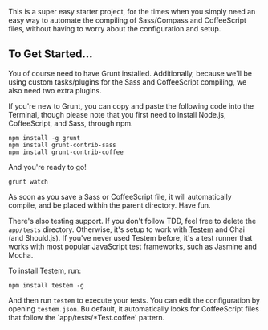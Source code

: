 This is a super easy starter project, for the times when you simply need an easy way to automate the compiling of Sass/Compass and CoffeeScript files, without having to worry about the configuration and setup.

## To Get Started...

You of course need to have Grunt installed. Additionally, because we'll be using custom tasks/plugins for the Sass and CoffeeScript compiling, we also need two extra plugins.

If you're new to Grunt, you can copy and paste the following code into the Terminal, though please note that you first need to install Node.js, CoffeeScript, and Sass, through npm.

	npm install -g grunt
	npm install grunt-contrib-sass
	npm install grunt-contrib-coffee

And you're ready to go!

	grunt watch

As soon as you save a Sass or CoffeeScript file, it will automatically compile, and be placed within the parent directory. Have fun.

There's also testing support. If you don't follow TDD, feel free to delete the `app/tests` directory. Otherwise, it's setup to work with [Testem](https://github.com/airportyh/testem) and Chai (and Should.js). If you've never used Testem before, it's a test runner that works with most popular JavaScript test frameworks, such as Jasmine and Mocha.

To install Testem, run:

	npm install testem -g

And then run `testem` to execute your tests. You can edit the configuration by opening `testem.json`. Bu default, it automatically looks for CoffeeScript files that follow the `app/tests/*Test.coffee' pattern.